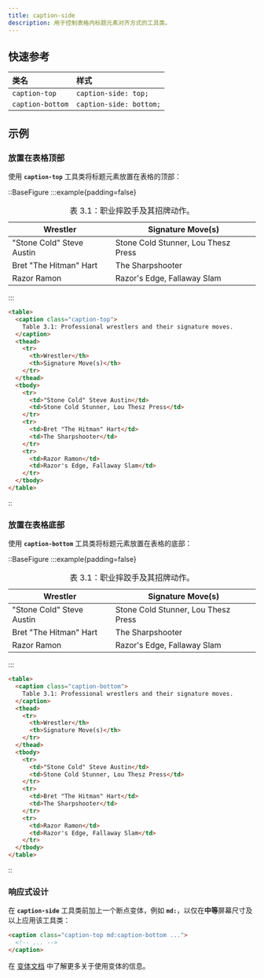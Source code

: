 ```yaml
---
title: caption-side
description: 用于控制表格内标题元素对齐方式的工具类。
---
```


## 快速参考

| 类名             | 样式               |
| :--------------- | :----------------- |
| `caption-top`    | `caption-side: top;`    |
| `caption-bottom` | `caption-side: bottom;` |

## 示例

### 放置在表格顶部

使用 **`caption-top`** 工具类将标题元素放置在表格的顶部：

::BaseFigure
:::example{padding=false}
<div class="overflow-hidden px-4 py-8 sm:px-8">
  <table class="w-full table-auto border-collapse text-sm">
    <caption class="caption-top pb-4 text-xs text-gray-500 dark:text-gray-400">
      表 3.1：职业摔跤手及其招牌动作。
    </caption>
    <thead>
      <tr>
        <th class="border border-gray-200 bg-gray-50 p-4 py-3 pl-8 text-left font-medium text-gray-400 dark:border-gray-600 dark:bg-gray-700 dark:text-gray-200">
          Wrestler
        </th>
        <th class="border border-gray-200 bg-gray-50 p-4 py-3 pr-8 text-left font-medium text-gray-400 dark:border-gray-600 dark:bg-gray-700 dark:text-gray-200">
          Signature Move(s)
        </th>
      </tr>
    </thead>
    <tbody class="bg-white dark:bg-gray-800">
      <tr>
        <td class="border border-gray-200 p-4 pl-8 text-gray-500 dark:border-gray-600 dark:text-gray-400">
          "Stone Cold" Steve Austin
        </td>
        <td class="border border-gray-200 p-4 pr-8 text-gray-500 dark:border-gray-600 dark:text-gray-400">
          Stone Cold Stunner, Lou Thesz Press
        </td>
      </tr>
      <tr>
        <td class="border border-gray-200 p-4 pl-8 text-gray-500 dark:border-gray-600 dark:text-gray-400">
          Bret "The Hitman" Hart
        </td>
        <td class="border border-gray-200 p-4 pr-8 text-gray-500 dark:border-gray-600 dark:text-gray-400">
          The Sharpshooter
        </td>
      </tr>
      <tr>
        <td class="border border-gray-200 p-4 pl-8 text-gray-500 dark:border-gray-600 dark:text-gray-400">
          Razor Ramon
        </td>
        <td class="border border-gray-200 p-4 pr-8 text-gray-500 dark:border-gray-600 dark:text-gray-400">
          Razor's Edge, Fallaway Slam
        </td>
      </tr>
    </tbody>
  </table>
</div>
:::

```html
<table>
  <caption class="caption-top">
    Table 3.1: Professional wrestlers and their signature moves.
  </caption>
  <thead>
    <tr>
      <th>Wrestler</th>
      <th>Signature Move(s)</th>
    </tr>
  </thead>
  <tbody>
    <tr>
      <td>"Stone Cold" Steve Austin</td>
      <td>Stone Cold Stunner, Lou Thesz Press</td>
    </tr>
    <tr>
      <td>Bret "The Hitman" Hart</td>
      <td>The Sharpshooter</td>
    </tr>
    <tr>
      <td>Razor Ramon</td>
      <td>Razor's Edge, Fallaway Slam</td>
    </tr>
  </tbody>
</table>
```
::

### 放置在表格底部

使用 **`caption-bottom`** 工具类将标题元素放置在表格的底部：

::BaseFigure
:::example{padding=false}
<div class="overflow-hidden px-4 py-8 sm:px-8">
  <table class="w-full table-auto border-collapse text-sm">
    <caption class="caption-bottom pt-4 text-xs text-gray-500 dark:text-gray-400">
      表 3.1：职业摔跤手及其招牌动作。
    </caption>
    <thead>
      <tr>
        <th class="border border-gray-200 bg-gray-50 p-4 py-3 pl-8 text-left font-medium text-gray-400 dark:border-gray-600 dark:bg-gray-700 dark:text-gray-200">
          Wrestler
        </th>
        <th class="border border-gray-200 bg-gray-50 p-4 py-3 pr-8 text-left font-medium text-gray-400 dark:border-gray-600 dark:bg-gray-700 dark:text-gray-200">
          Signature Move(s)
        </th>
      </tr>
    </thead>
    <tbody class="bg-white dark:bg-gray-800">
      <tr>
        <td class="border border-gray-200 p-4 pl-8 text-gray-500 dark:border-gray-600 dark:text-gray-400">
          "Stone Cold" Steve Austin
        </td>
        <td class="border border-gray-200 p-4 pr-8 text-gray-500 dark:border-gray-600 dark:text-gray-400">
          Stone Cold Stunner, Lou Thesz Press
        </td>
      </tr>
      <tr>
        <td class="border border-gray-200 p-4 pl-8 text-gray-500 dark:border-gray-600 dark:text-gray-400">
          Bret "The Hitman" Hart
        </td>
        <td class="border border-gray-200 p-4 pr-8 text-gray-500 dark:border-gray-600 dark:text-gray-400">
          The Sharpshooter
        </td>
      </tr>
      <tr>
        <td class="border border-gray-200 p-4 pl-8 text-gray-500 dark:border-gray-600 dark:text-gray-400">
          Razor Ramon
        </td>
        <td class="border border-gray-200 p-4 pr-8 text-gray-500 dark:border-gray-600 dark:text-gray-400">
          Razor's Edge, Fallaway Slam
        </td>
      </tr>
    </tbody>
  </table>
</div>
:::

```html
<table>
  <caption class="caption-bottom">
    Table 3.1: Professional wrestlers and their signature moves.
  </caption>
  <thead>
    <tr>
      <th>Wrestler</th>
      <th>Signature Move(s)</th>
    </tr>
  </thead>
  <tbody>
    <tr>
      <td>"Stone Cold" Steve Austin</td>
      <td>Stone Cold Stunner, Lou Thesz Press</td>
    </tr>
    <tr>
      <td>Bret "The Hitman" Hart</td>
      <td>The Sharpshooter</td>
    </tr>
    <tr>
      <td>Razor Ramon</td>
      <td>Razor's Edge, Fallaway Slam</td>
    </tr>
  </tbody>
</table>
```
::

### 响应式设计

在 **`caption-side`** 工具类前加上一个断点变体，例如 **`md:`**，以仅在**中等**屏幕尺寸及以上应用该工具类：

```html
<caption class="caption-top md:caption-bottom ...">
  <!-- ... -->
</caption>
```

在 [变体文档](https://tailwindcss.com/docs/hover-focus-and-other-states%23variants) 中了解更多关于使用变体的信息。
